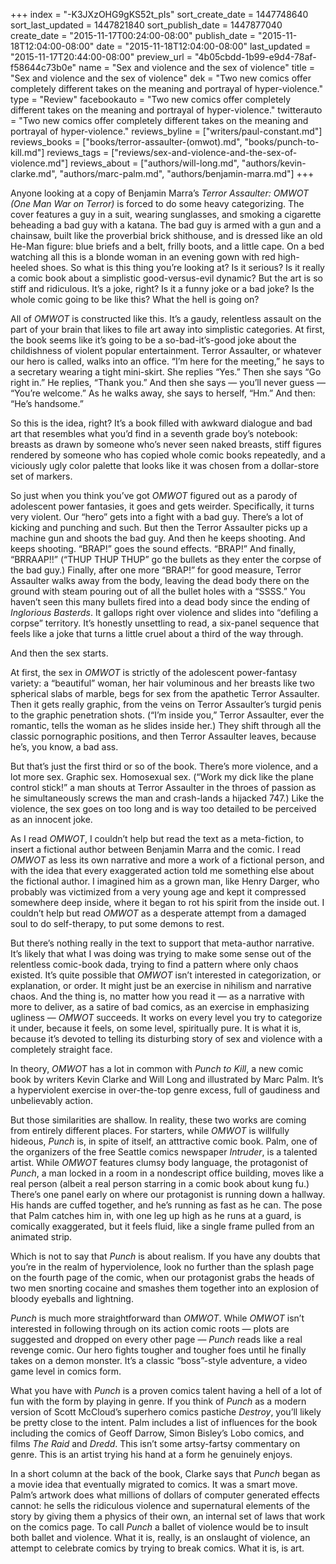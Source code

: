 +++
index = "-K3JXzOHG9gKS52t_pIs"
sort_create_date = 1447748640
sort_last_updated = 1447821840
sort_publish_date = 1447877040
create_date = "2015-11-17T00:24:00-08:00"
publish_date = "2015-11-18T12:04:00-08:00"
date = "2015-11-18T12:04:00-08:00"
last_updated = "2015-11-17T20:44:00-08:00"
preview_url = "4b05cbdd-1b99-e9d4-78af-f58644c73b0e"
name = "Sex and violence and the sex of violence"
title = "Sex and violence and the sex of violence"
dek = "Two new comics offer completely different takes on the meaning and portrayal of hyper-violence."
type = "Review"
facebookauto = "Two new comics offer completely different takes on the meaning and portrayal of hyper-violence."
twitterauto = "Two new comics offer completely different takes on the meaning and portrayal of hyper-violence."
reviews_byline = ["writers/paul-constant.md"]
reviews_books = ["books/terror-assaulter-(omwot).md", "books/punch-to-kill.md"]
reviews_tags = ["reviews/sex-and-violence-and-the-sex-of-violence.md"]
reviews_about = ["authors/will-long.md", "authors/kevin-clarke.md", "authors/marc-palm.md", "authors/benjamin-marra.md"]
+++

Anyone looking at a copy of Benjamin Marra’s *Terror Assaulter: OMWOT (One Man War on Terror)* is forced to do some heavy categorizing. The cover features a guy in a suit, wearing sunglasses, and smoking a cigarette beheading a bad guy with a katana. The bad guy is armed with a gun and a chainsaw, built like the proverbial brick shithouse, and is dressed like an old He-Man figure: blue briefs and a belt, frilly boots, and a little cape. On a bed watching all this is a blonde woman in an evening gown with red high-heeled shoes. So what is this thing you’re looking at? Is it serious? Is it really a comic book about a simplistic good-versus-evil dynamic? But the art is so stiff and ridiculous. It’s a joke, right? Is it a funny joke or a bad joke? Is the whole comic going to be like this? What the hell is going on?

All of *OMWOT* is constructed like this. It’s a gaudy, relentless assault on the part of your brain that likes to file art away into simplistic categories. At first, the book seems like it’s going to be a so-bad-it’s-good joke about the childishness of violent popular entertainment. Terror Assaulter, or whatever our hero is called, walks into an office. “I’m here for the meeting,” he says to a secretary wearing a tight mini-skirt. She replies “Yes.” Then she says “Go right in.” He replies, “Thank you.” And then she says — you’ll never guess — “You’re welcome.” As he walks away, she says to herself, “Hm.” And then: “He’s handsome.”

So this is the idea, right? It’s a book filled with awkward dialogue and bad art that resembles what you’d find in a seventh grade boy’s notebook: breasts as drawn by someone who’s never seen naked breasts, stiff figures rendered by someone who has copied whole comic books repeatedly, and a viciously ugly color palette that looks like it was chosen from a dollar-store set of markers. 

So just when you think you’ve got *OMWOT* figured out as a parody of adolescent power fantasies, it goes and gets weirder. Specifically, it turns very violent. Our “hero” gets into a fight with a bad guy. There’s a lot of kicking and punching and such. But then the Terror Assaulter picks up a machine gun and shoots the bad guy. And then he keeps shooting. And keeps shooting. “BRAP!” goes the sound effects. “BRAP!” And finally, “BRRAAP!!” (“THUP THUP THUP” go the bullets as they enter the corpse of the bad guy.) Finally, after one more “BRAP!” for good measure, Terror Assaulter walks away from the body, leaving the dead body there on the ground with steam pouring out of all the bullet holes with a “SSSS.” You haven’t seen this many bullets fired into a dead body since the ending of *Inglorious Basterds*. It gallops right over violence and slides into “defiling a corpse” territory. It’s honestly unsettling to read, a six-panel sequence that feels like a joke that turns a little cruel about a third of the way through.

And then the sex starts.

At first, the sex in *OMWOT* is strictly of the adolescent power-fantasy variety: a “beautiful” woman, her hair voluminous and her breasts like two spherical slabs of marble, begs for sex from the apathetic Terror Assaulter. Then it gets really graphic, from the veins on Terror Assaulter’s turgid penis to the graphic penetration shots. (“I’m inside you,” Terror Assaulter, ever the romantic, tells the woman as he slides inside her.) They shift through all the classic pornographic positions, and then Terror Assaulter leaves, because he’s, you know, a bad ass.

But that’s just the first third or so of the book. There’s more violence, and a lot more sex. Graphic sex. Homosexual sex. (“Work my dick like the plane control stick!” a man shouts at Terror Assaulter in the throes of passion as he simultaneously screws the man and crash-lands a hijacked 747.) Like the violence, the sex goes on too long and is way too detailed to be perceived as an innocent joke.

As I read *OMWOT*, I couldn’t help but read the text as a meta-fiction, to insert a fictional author between Benjamin Marra and the comic. I read *OMWOT* as less its own narrative and more a work of a fictional person, and with the idea that every exaggerated action told me something else about the fictional author. I imagined him as a grown man, like Henry Darger, who probably was victimized from a very young age and kept it compressed somewhere deep inside, where it began to rot his spirit from the inside out. I couldn’t help but read *OMWOT* as a desperate attempt from a damaged soul to do self-therapy, to put some demons to rest.

But there’s nothing really in the text to support that meta-author narrative. It’s likely that what I was doing was trying to make some sense out of the relentless comic-book dada, trying to find a pattern where only chaos existed. It’s quite possible that *OMWOT* isn’t interested in categorization, or explanation, or order. It might just be an exercise in nihilism and narrative chaos. And the thing is, no matter how you read it — as a narrative with more to deliver, as a satire of bad comics, as an exercise in emphasizing ugliness — *OMWOT* succeeds. It works on every level you try to categorize it under, because it feels, on some level, spiritually pure. It is what it is, because it’s devoted to telling its disturbing story of sex and violence with a completely straight face.

<div class="break"></div>

In theory, *OMWOT* has a lot in common with *Punch to Kill*, a new comic book by writers Kevin Clarke and Will Long and illustrated by Marc Palm. It’s a hyperviolent exercise in over-the-top genre excess, full of gaudiness and unbelievably action.

But those similarities are shallow. In reality, these two works are coming from entirely different places. For starters, while *OMWOT* is willfully hideous, *Punch* is, in spite of itself, an atttractive comic book. Palm, one of the organizers of the free Seattle comics newspaper *Intruder*, is a talented artist. While *OMWOT* features clumsy body language, the protagonist of *Punch*, a man locked in a room in a nondescript office building, moves like a real person (albeit a real person starring in a comic book about kung fu.) There’s one panel early on where our protagonist is running down a hallway. His hands are cuffed together, and he’s running as fast as he can. The pose that Palm catches him in, with one leg up high as he runs at a guard, is comically exaggerated, but it feels fluid, like a single frame pulled from an animated strip.

Which is not to say that *Punch* is about realism. If you have any doubts that you’re in the realm of hyperviolence, look no further than the splash page on the fourth page of the comic, when our protagonist grabs the heads of two men snorting cocaine and smashes them together into an explosion of bloody eyeballs and lightning. 

*Punch* is much more straightforward than *OMWOT*. While *OMWOT* isn’t interested in following through on its action comic roots — plots are suggested and dropped on every other page — *Punch* reads like a real revenge comic. Our hero fights tougher and tougher foes until he finally takes on a demon monster. It’s a classic “boss”-style adventure, a video game level in comics form.

What you have with *Punch* is a proven comics talent having a hell of a lot of fun with the form by playing in genre. If you think of *Punch* as a modern version of Scott McCloud’s superhero comics pastiche *Destroy*, you’ll likely be pretty close to the intent. Palm includes a list of influences for the book including the comics of Geoff Darrow, Simon Bisley’s Lobo comics, and films *The Raid* and *Dredd*. This isn’t some artsy-fartsy commentary on genre. This is an artist trying his hand at a form he genuinely enjoys.

In a short column at the back of the book, Clarke says that *Punch* began as a movie idea that eventually migrated to comics. It was a smart move. Palm’s artwork does what millions of dollars of computer generated effects cannot: he sells the ridiculous violence and supernatural elements of the story by giving them a physics of their own, an internal set of laws that work on the comics page. To call *Punch* a ballet of violence would be to insult both ballet and violence. What it is, really, is an onslaught of violence, an attempt to celebrate comics by trying to break comics. What it is, is art.
